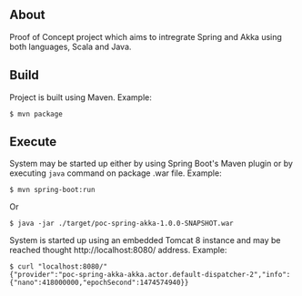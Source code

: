 ## About

Proof of Concept project which aims to intregrate Spring and Akka using both languages, Scala and Java.

## Build

Project is built using Maven. Example:

    $ mvn package

## Execute

System may be started up either by using Spring Boot's Maven plugin or by executing `java` command on package .war file. Example:

    $ mvn spring-boot:run

Or 

    $ java -jar ./target/poc-spring-akka-1.0.0-SNAPSHOT.war

System is started up using an embedded Tomcat 8 instance and may be reached thought http://localhost:8080/ address. Example:

    $ curl "localhost:8080/"
    {"provider":"poc-spring-akka-akka.actor.default-dispatcher-2","info":{"nano":418000000,"epochSecond":1474574940}}

